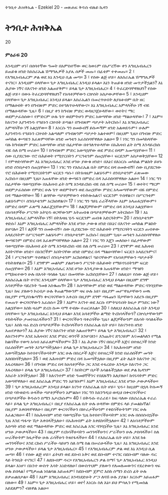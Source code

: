 ﻿
 ትንቢተ ሕዝቅኤል - Ezekiel 20 - መጽሐፍ ቅዱስ ብሉይ ኪዳን
# ትንቢተ ሕዝቅኤል
20
### ምዕራፍ 20
እንዲህም ሆነ፤ በሰባተኛው ዓመት በአምስተኛው ወር ከወሩም በአሥረኛው ቀን እግዚአብሔርን ይጠይቁ ዘንድ ከእስራኤል ሽማግሌዎች አያሌ ሰዎች መጡ፥ በፊቴም ተቀመጡ።
2 ፤ የእግዚአብሔርም ቃል ወደ እኔ እንዲህ ሲል መጣ።
3 ፤ የሰው ልጅ ሆይ፥ ለእስራኤል ሽማግሌዎች ተናገር፥ እንዲህም በላቸው። ጌታ እግዚአብሔር እንዲህ ይላል። እኔን ትጠይቁ ዘንድ መጥታችኋልን? እኔ ሕያው ነኝና በእናንተ ዘንድ አልጠየቅም፥ ይላል ጌታ እግዚአብሔር።
4 ፤ ትፈርድባቸዋለህን? የሰው ልጅ ሆይ፥ በውኑ ትፈርድባቸዋለህን? የአባቶቻቸውን ርኵሰት አስታውቃቸው።
5 ፤ እንዲህም በላቸው። ጌታ እግዚአብሔር እንዲህ ይላል። እስራኤልን በመረጥሁበት ለያዕቆብም ቤት ዘር በማልሁበት ቀን በግብጽም ምድር በተገለጥሁላቸውና። እኔ እግዚአብሔር አምላካችሁ ነኝ ብዬ በማልሁላቸው ጊዜ፥
6 ፤ በዚያ ቀን ከግብጽ ምድር ወዳዘጋጀሁላቸው፥ ወተትና ማር ወደምታፈስሰው፥ የምድርም ሁሉ ጌጥ ወደምትሆን ምድር አወጣቸው ዘንድ ማልሁላቸው፤
7 ፤ እኔም። ከእናንተ እያንዳንዱ የዓይኑን ርኵሰት ይጣል፥ በግብጽም ጣዖታት አትርከሱ፤ እኔ እግዚአብሔር አምላካችሁ ነኝ አልኋቸው።
8 ፤ እነርሱ ግን ዐመፁብኝ ይሰሙኝም ዘንድ አልወደዱም፥ ሁሉም እያንዳንዱ የዓይኑን ርኵሰት አልጣለም የግብጽንም ጣዖታት አልተወም፤ በዚህም ጊዜ። በግብጽ ምድር መካከል ቍጣዬን እፈጽምባቸው ዘንድ መዓቴን አፈስስባቸዋለሁ አልሁ።
9 ፤ ነገር ግን በመካከላቸው ባሉ ከግብጽም ምድር አወጣቸው ዘንድ በፊታቸው በተገለጥሁላቸው በአሕዛብ ፊት ስሜ እንዳይረክስ ብዬ ስለ ስሜ ሠራሁ።
10 ፤ ከግብጽም ምድር አወጣኋቸው ወደ ምድረ በዳም አመጣኋቸው።
11 ፤ ሰው ቢያደርገው ኖሮ በሕይወት የሚኖርበትን ሥርዓቴንም ሰጠኋቸው፥ ፍርዴንም አስታወቅኋቸው።
12 ፤ የምቀድሳቸውም እኔ እግዚአብሔር እንደ ሆንሁ ያውቁ ዘንድ፥ በእኔና በእነርሱ መካከል ምልክት ይሆኑ ዘንድ ሰንበታቴን ሰጠኋቸው።
13 ፤ ነገር ግን የእስራኤል ቤት በምድረ በዳ ዐመፁብኝ፤ ሰው ቢያደርገው ኖሮ በሕይወት የሚኖርበትንም ፍርዴን ጣሱ፥ በትእዛዜም አልሄዱም፥ ሰንበታቴንም ፈጽመው አረከሱ። በዚህም ጊዜ። አጠፋቸው ዘንድ ቍጣዬን በምድረ በዳ አፈስስባቸዋለሁ አልሁ።
14 ፤ ነገር ግን በፊታቸው ባወጣኋቸው በአሕዛብ ፊት ስሜ እንዳይረክስ ብዬ ስለ ስሜ ሠራሁ።
15 ፤ ወተትና ማርም ወደምታፈስሰው የምድር ሁሉ ጌጥ ወደምትሆን ወደ ሰጠኋቸው ምድር አላመጣቸውም ብዬ በምድረ በዳ ማልሁባቸው።
16 ፤ ልባቸው ጣዖቶቻቸውን ተከትሎአልና፤ ፍርዴንም ጥሰዋልና፥ በሥርዓቴም አልሄዱምና፥ ሰንበታቴንም አርክሰዋልና።
17 ፤ ነገር ግን ዓይኔ ራራችላቸው እኔም አላጠፋኋቸውም፥ በምድረ በዳም ፈጽሜ አልፈጀኋቸውም።
18 ፤ ለልጆቻቸውም በምድረ በዳ እንዲህ አልኋቸው። በአባቶቻችሁ ሥርዓት አትሂዱ ወጋቸውንም አትጠብቁ በጣዖቶቻቸውም አትርከሱ።
19 ፤ እኔ እግዚአብሔር አምላካችሁ ነኝ፤ በትእዛዜ ሂዱ ፍርዴንም ጠብቁ አድርጓትም።
20 ፤ ሰንበታቴንም ቀድሱ፤ እኔም እግዚአብሔር አምላካችሁ እንደ ሆንሁ ታውቁ ዘንድ በእኔና በእናንተ መካከል ምልክት ይሆናሉ።
21 ፤ ልጆች ግን ዐመፁብኝ፥ ሰው ቢያደርገው ኖሮ በሕይወት የሚኖርባትን ፍርዴን ጠብቀው አላደረጓትም በሥርዓቴም አልሄዱም፥ ሰንበታቴንም አረከሱ፤ በዚህም ጊዜ። መዓቴን አፈስስባቸዋለሁ ቍጣዬንም በምድረ በዳ እፈጽምባቸዋለሁ አልሁ።
22 ፤ ነገር ግን እጄን መለስሁ፥ በፊታቸውም ባወጣኋቸው በአሕዛብ ፊት ስሜ እንዳይረክስ ብዬ ስለ ስሜ ሠራሁ።
23 ፤ ደግሞም ወደ አሕዛብ እበትናቸው ዘንድ፥ በአገሮችም እበትናቸው ዘንድ በምድረ በዳ ማልሁባቸው፤ ፍርዴን አላደረጉምና፤
24 ፤ ሥርዓቴንም ጥሰዋልና፤ ሰንበታቴንም አርክሰዋልና፤ ዓይናቸውም የአባቶቻቸውን ጣዖታቶች ተከትለዋልና።
25 ፤ ደግሞም መልካም ያልሆነውን ሥርዓት በሕይወት የማይኖሩበትንም ፍርድ ሰጠኋቸው።
26 ፤ እኔም እግዚአብሔር እንደ ሆንሁ እንዲያውቁ አጠፋቸው ዘንድ፥ ማኅፀን የሚከፍተውን ሁሉ በእሳት ባሳለፉ ጊዜ፥ በመባቸው አረከስኋቸው።
27 ፤ ስለዚህ፥ የሰው ልጅ ሆይ፥ ለእስራኤል ቤት ተናገር እንዲህም በላቸው። ጌታ እግዚአብሔር እንዲህ ይላል። በዚህም ደግሞ አባቶቻችሁ ባደረጉት ዓመፅ አስቈጡኝ።
28 ፤ እሰጣቸውም ዘንድ ወደ ማልሁላቸው ምድር ባገባኋቸው ጊዜ፥ ከፍ ያለውን ኮረብታ ሁሉ ቅጠልማውንም ዛፍ ሁሉ አዩ፥ በዚያም መሥዋዕታቸውን ሠዉ በዚያም የሚያስቈጣኝን ቍርባናቸውን አቀረቡ በዚያም ደግሞ ጣፋጩን ሽታቸውን አደረጉ በዚያም የመጠጥ ቍርባናቸውን አፈሰሱ።
29 ፤ እኔም። እናንተ ወደ እርሱ የምትሄዱበት ከፍታ ምንድር ነው? አልኋቸው። እስከ ዛሬም ድረስ ስሙ ባማ ተብሎ ተጠርቶአል።
30 ፤ ስለዚህ ለእስራኤል ቤት እንዲህ በላቸው። ጌታ እግዚአብሔር እንዲህ ይላል። እንደ አባቶቻችሁ ልማድ ትረክሳላችሁን? ርኵሰታቸውንም ተከትላችሁ ታመነዝራላችሁን?
31 ፤ ቍርባናችሁን ባቀረባችሁ ጊዜ፥ ልጆቻችሁንም በእሳት ባሳለፋችሁ ጊዜ፥ እስከ ዛሬ ድረስ በጣዖቶቻችሁ ትረክሳላችሁን የእስራኤል ቤት ሆይ፥ ከእናንተስ ዘንድ እጠየቃለሁን? እኔ ሕያው ነኛና ከእናንተ ዘንድ አልጠየቅም፥ ይላል ጌታ እግዚአብሔር፤
32 ፤ ለእናንተም። እንደ አሕዛብና እንደ ምድር ወገኖች እንሆናለን፥ እንጨትና ድንጋይም እናመልካለን የሚል ከልባችሁ የወጣ አሳብ አይፈጸምላችሁም።
33 ፤ እኔ ሕያው ነኝና በበረታች እጅና በተዘረጋች ክንድ በፈሰሰችም መዓት እነግሥባችኋለሁ፥ ይላል ጌታ እግዚአብሔር።
34 ፤ ከአሕዛብም ዘንድ አወጣችኋለሁ ከተበተናችሁባትም አገር ሁሉ በበረታች እጅና በተዘረጋች ክንድ በፈሰሰችም መዓት እሰበስባችኋለሁ።
35 ፤ ወደ አሕዛብም ምድረ በዳ አመጣችኋለሁ በዚያም ፊት ለፊት ከእናንተ ጋር እፋረዳለሁ።
36 ፤ በግብጽ ምድረ በዳ ከአባቶቻችሁ ጋር እንደ ተፋረድሁ እንዲሁ ከእናንተ ጋር እፋረዳለሁ፥ ይላል ጌታ እግዚአብሔር።
37 ፤ ከበትርም በታች አሳልፋችኋለሁ ወደ ቃል ኪዳንም እስራት አገባችኋለሁ፤
38 ፤ ከእናንተም ዘንድ ዓመፀኞችንና የበደሉኝን እለያለሁ፤ ከኖሩባትም ምድር አወጣቸዋለሁ፥ ወደ እስራኤል ምድር ግን አይገቡም፤ እኔም እግዚአብሔር እንደ ሆንሁ ታውቃላችሁ።
39 ፤ ጌታ እግዚአብሔርም እንዲህ ይላል። እናንተ የእስራኤል ቤት ሆይ፥ ሂዱ፥ ከዚህም በኋላ ትሰሙኝ ዘንድ ባትወድዱ ሁላችሁ ጣዖቶቻችሁን አምልኩ። ነገር ግን ከእንግዲህ ወዲህ በቍርባናችሁና በጣዖቶቻችሁ ቅዱሱን ስሜን አታረክሱም።
40 ፤ በቅዱሱ ተራራዬ፥ ከፍ ባለው በእስራኤል ተራራ ላይ፥ ይላል ጌታ እግዚአብሔር፥ በዚያ የእስራኤል ቤት ሁሉ ሁላቸው በምድሩ ላይ ያመልኩኛል፤ በዚያም እቀበላቸዋለሁ፥ በዚያም ቍርባናችሁን በኵራታችሁንም የቀደሳችሁትንም ነገር ሁሉ እፈልጋለሁ።
41 ፤ ከአሕዛብም ዘንድ ባወጣኋችሁ ጊዜ ከተበተናችሁባትም አገር ሁሉ በሰበሰብኋችሁ ጊዜ እንደ ጣፋጭ ሽታ እቀበላችኋለሁ፥ በአሕዛብም ፊት እቀደስባችኋለሁ።
42 ፤ ለአባቶቻችሁም እሰጣት ዘንድ ወደ ማልሁላቸው ምድር ወደ እስራኤል አገር ባገባኋችሁ ጊዜ፥ እኔ እግዚአብሔር እንደ ሆንሁ ታውቃላችሁ።
43 ፤ በዚያም የረከሳችሁባትን መንገዳችሁንና ሥራችሁን ሁሉ ታስባላችሁ፤ ስለ ሠራችሁትም ክፋታችሁ ሁሉ ራሳችሁን ትጸየፋላችሁ።
44 ፤ የእስራኤል ቤት ሆይ፥ እንደ ክፉ መንገዳችሁና እንደ ርኩስ ሥራችሁ ሳይሆን ስለ ስሜ ስል በሠራሁላችሁ ጊዜ፥ እኔ እግዚአብሔር እንደ ሆንሁ ታውቃላችሁ፥ ይላል ጌታ እግዚአብሔር።
45 ፤ የእግዚአብሔርም ቃል ወደ እኔ እንዲህ ሲል መጣ።
46 ፤ የሰው ልጅ ሆይ፥ ፊትህን ወደ ደቡብ አቅና ወደ ደቡብም ተናገር በደቡብም ባለው ዱር ላይ ትንቢት ተናገር፤
47 ፤ ለደቡብም ዱር። የእግዚአብሔርን ቃል ስማ፤ ጌታ እግዚአብሔር እንዲህ ይላል። እነሆ፥ በአንተ ውስጥ እሳት አነድዳለሁ፤ በውስጥህም ያለውን የለመለመውንና የደረቀውን ዛፍ ሁሉ ይበላል፤ የሚቃጠል ነበልባል አይጠፋም፤ ከደቡብም ጀምሮ እስከ ሰሜን ድረስ ፊት ሁሉ ይቃጠልበታል።
48 ፤ እኔም እግዚአብሔር እንዳነደድሁት ሥጋ ለባሽ ሁሉ ያያል፥ እርሱም አይጠፋም በለው።
49 ፤ እኔም። ጌታ እግዚአብሔር ሆይ፥ ወዮ! እነርሱ ስለ እኔ። ይህ ምሳሌን የሚመስል አይደለምን? ብለዋል አልሁ።

